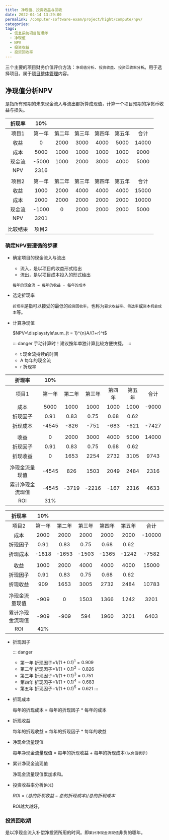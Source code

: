 ```yaml
---
title: 净现值、投资收益与回收
date: 2022-04-14 13:29:00
permalink: /computer-software-exam/project/hight/compute/npv/
categories:
tags:
  - 信息系统项目管理师
  - 净现值
  - NPV
  - 投资收益
  - 投资回收率
---
```

三个主要的项目财务价值评价方法：`净现值分析`、`投资收益`、`投资回收率分析`。用于选择项目。属于[项目整体管理](../02.项目管理/01.整体管理.md)内容。
<!-- more -->
## 净现值分析NPV
是指所有预期的未来现金流入与流出都折算成现值，计算一个项目预期的净货币收益与损失。

|  折现率  |  10%   |        |        |        |        |       |
| :------: | :----: | :----: | :----: | :----: | :----: | :---: |
|  项目1   | 第一年 | 第二年 | 第三年 | 第四年 | 第五年 | 合计  |
|   收益   |   0    |  2000  |  3000  |  4000  |  5000  | 14000 |
|   成本   |  5000  |  1000  |  1000  |  1000  |  1000  | 9000  |
|  现金流  | -5000  |  1000  |  2000  |  3000  |  4000  | 5000  |
|   NPV    |  2316  |
|          |
|  项目2   | 第一年 | 第二年 | 第三年 | 第四年 | 第五年 | 合计  |
|   收益   |  1000  |  2000  |  4000  |  4000  |  4000  | 15000 |
|   成本   |  2000  |  2000  |  2000  |  2000  |  2000  | 10000 |
|  现金流  | -1000  |   0    |  2000  |  2000  |  2000  | 5000  |
|   NPV    |  3201  |
|          |
| 比较结果 | 项目2  |

### 确定NPV要遵循的步骤
* 确定项目的现金流入与流出
  * 流入，是以项目的收益形式给出
  * 流出，是以项目成本投入的形式给出
  
  `每年的现金流 = 每年的收益 - 每年的成本`
* 选定折现率
  
  `折现率`是指可以接受的最低的`投资回收率`，也称为`要求收益率`、`筛选率`或`资本机会成本`等。
* 计算净现值
  
  $NPV=\displaystyle\sum_{t = 1}^{n}A/(1+r)^t$

  ::: danger
  手动计算时！建议按年单独计算比较方便快捷。
  :::

  * t 现金流持续的时间
  * A 每年的现金流
  * r 折现率

|      折现率      |  10%   |        |        |        |        |       |
| :--------------: | :----: | :----: | :----: | :----: | :----: | :---: |
|      项目1       | 第一年 | 第二年 | 第三年 | 第四年 | 第五年 | 合计  |
|       成本       |  5000  |  1000  |  1000  |  1000  |  1000  | -9000 |
|     折现因子     |  0.91  |  0.83  |  0.75  |  0.68  |  0.62  |
|     折现成本     | -4545  |  -826  |  -751  |  -683  |  -621  | -7427 |
|                  |
|       收益       |   0    |  2000  |  3000  |  4000  |  5000  | 14000 |
|     折现因子     |  0.91  |  0.83  |  0.75  |  0.68  |  0.62  |
|     折现收益     |   0    |  1653  |  2254  |  2732  |  3105  | 9743  |
|                  |
|  净现金流量现值  | -4545  |  826   |  1503  |  2049  |  2484  | 2316  |
| 累计净现金流现值 | -4545  | -3719  | -2216  |  -167  |  2316  | 4633  |
|       ROI        |  31%   |

|      折现率      |  10%   |        |        |        |        |        |
| :--------------: | :----: | :----: | :----: | :----: | :----: | :----: |
|      项目2       | 第一年 | 第二年 | 第三年 | 第四年 | 第五年 |  合计  |
|       成本       |  2000  |  2000  |  2000  |  2000  |  2000  | -10000 |
|     折现因子     |  0.91  |  0.83  |  0.75  |  0.68  |  0.62  |
|     折现成本     | -1818  | -1653  | -1503  | -1365  | -1242  | -7582  |
|                  |
|       收益       |  1000  |  2000  |  4000  |  4000  |  4000  | 15000  |
|     折现因子     |  0.91  |  0.83  |  0.75  |  0.68  |  0.62  |
|     折现收益     |  909   |  1653  |  3005  |  2732  |  2484  | 10783  |
|                  |
|  净现金流量现值  |  -909  |   0    |  1503  |  1366  |  1242  |  3201  |
| 累计净现金流现值 |  -909  |  -909  |  594   |  1960  |  3201  |  6403  |
|       ROI        |  42%   |

* 折现因子
  
  ::: danger
  * 第一年 折现因子=$1/(1+0.1)^1=0.909$
  * 第二年 折现因子=$1/(1+0.1)^2=0.826$
  * 第三年 折现因子=$1/(1+0.1)^3=0.751$
  * 第四年 折现因子=$1/(1+0.1)^4=0.683$
  * 第五年 折现因子=$1/(1+0.1)^5=0.621$
  :::

* 折现成本
  
  每年的折现成本 = 每年的折现因子 * 每年的成本
* 折现收益
  
  每年的折现收益 = 每年的折现因子 * 每年的收益
* 净现金流量现值
  
  每年净现金流量现值 = 每年的折现收益 + 每年的折现成本`(以负值表示)`
* 累计净现金流现值
  
  净现金流量现值累加求和。
* 投资收益率分析(`ROI`)
  
  $ROI=(总的折现收益-总的折现成本)/总的折现成本$

  ROI越大越好。
### 投资回收期
是以净现金流入补偿净投资所用的时间。即`累计净现金流现值`非负的哪年。